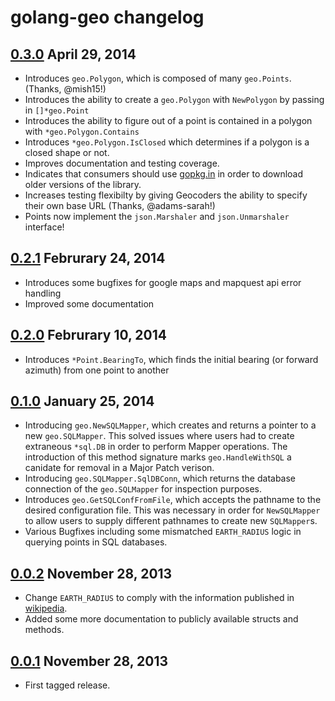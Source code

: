 # golang-geo changelog

## [0.3.0](https://github.com/kellydunn/golang-geo/tree/v0.3.0) April 29, 2014

  - Introduces `geo.Polygon`, which is composed of many `geo.Points`. (Thanks, @mish15!)
  - Introduces the ability to create a `geo.Polygon` with `NewPolygon` by passing in `[]*geo.Point`
  - Introduces the ability to figure out of a point is contained in a polygon with `*geo.Polygon.Contains`
  - Introduces `*geo.Polygon.IsClosed` which determines if a polygon is a closed shape or not.
  - Improves documentation and testing coverage.
  - Indicates that consumers should use [gopkg.in](http://gopkg.in) in order to download older versions of the library.
  - Increases testing flexibilty by giving Geocoders the ability to specify their own base URL (Thanks, @adams-sarah!)
  - Points now implement the `json.Marshaler` and `json.Unmarshaler` interface!

## [0.2.1](https://github.com/kellydunn/golang-geo/tree/v0.2.1) Februrary 24, 2014

  - Introduces some bugfixes for google maps and mapquest api error handling
  - Improved some documentation

## [0.2.0](https://github.com/kellydunn/golang-geo/tree/v0.2.0) Februrary 10, 2014

  - Introduces `*Point.BearingTo`, which finds the initial bearing (or forward azimuth) from one point to another

## [0.1.0](https://github.com/kellydunn/golang-geo/tree/v0.1.0) January 25, 2014

  - Introducing `geo.NewSQLMapper`, which creates and returns a pointer to a new `geo.SQLMapper`.  This solved issues where users had to create extraneous `*sql.DB` in order to perform Mapper operations.  The introduction of this method signature marks `geo.HandleWithSQL` a canidate for removal in a Major Patch verison.
  - Introducing `geo.SQLMapper.SqlDBConn`, which returns the database connection of the `geo.SQLMapper` for inspection purposes.
  - Introduces `geo.GetSQLConfFromFile`, which accepts the pathname to the desired configuration file.  This was necessary in order for `NewSQLMapper` to allow users to supply different pathnames to create new `SQLMapper`s.
  - Various Bugfixes including some mismatched `EARTH_RADIUS` logic in querying points in SQL databases.

## [0.0.2](https://github.com/kellydunn/golang-geo/tree/v0.0.2) November 28, 2013

  - Change `EARTH_RADIUS` to comply with the information published in [wikipedia](http://en.wikipedia.org/wiki/Earth_radius).
  - Added some more documentation to publicly available structs and methods.

## [0.0.1](https://github.com/kellydunn/golang-geo/tree/v0.0.1) November 28, 2013

  - First tagged release.
